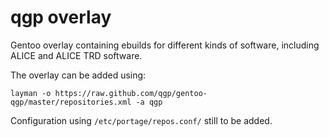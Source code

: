 qgp overlay
=======

Gentoo overlay containing ebuilds for different kinds of software,
including ALICE and ALICE TRD software.

The overlay can be added using:
```
layman -o https://raw.github.com/qgp/gentoo-qgp/master/repositories.xml -a qgp
```

Configuration using  ```/etc/portage/repos.conf/``` still to be added.
